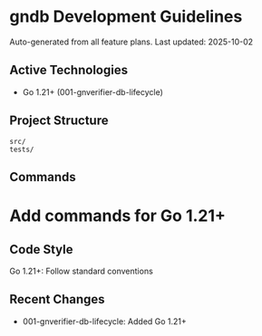 # gndb Development Guidelines

Auto-generated from all feature plans. Last updated: 2025-10-02

## Active Technologies
- Go 1.21+ (001-gnverifier-db-lifecycle)

## Project Structure
```
src/
tests/
```

## Commands
# Add commands for Go 1.21+

## Code Style
Go 1.21+: Follow standard conventions

## Recent Changes
- 001-gnverifier-db-lifecycle: Added Go 1.21+

<!-- MANUAL ADDITIONS START -->
<!-- MANUAL ADDITIONS END -->